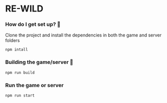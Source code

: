 # RE-WILD

### How do I get set up? 🦕

Clone the project and install the dependencies in both the game and server folders

```
npm intall
```

### Building the game/server 🦖

```
npm run build
```

### Run the game or server

```
npm run start
```
